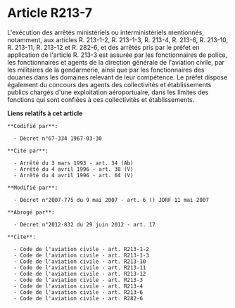 # Article R213-7

L'exécution des arrêtés ministériels ou interministériels mentionnés, notamment, aux articles R. 213-1-2, R. 213-1-3, R.
213-4, R. 213-6, R. 213-10, R. 213-11, R. 213-12 et R. 282-6, et des arrêtés pris par le préfet en application de l'article
R. 213-3 est assurée par les fonctionnaires de police, les fonctionnaires et agents de la direction générale de l'aviation
civile, par les militaires de la gendarmerie, ainsi que par les fonctionnaires des douanes dans les domaines relevant de leur
compétence. Le préfet dispose également du concours des agents des collectivités et établissements publics chargés d'une
exploitation aéroportuaire, dans les limites des fonctions qui sont confiées à ces collectivités et établissements.

**Liens relatifs à cet article**

	**Codifié par**:

	  - Décret n°67-334 1967-03-30

	**Cité par**:

	  - Arrêté du 3 mars 1993 - art. 34 (Ab)
	  - Arrêté du 4 avril 1996 - art. 38 (V)
	  - Arrêté du 4 avril 1996 - art. 64 (V)

	**Modifié par**:

	  - Décret n°2007-775 du 9 mai 2007 - art. 6 () JORF 11 mai 2007

	**Abrogé par**:

	  - Décret n°2012-832 du 29 juin 2012 - art. 17

	**Cite**:

	  - Code de l'aviation civile - art. R213-1-2
	  - Code de l'aviation civile - art. R213-1-3
	  - Code de l'aviation civile - art. R213-10
	  - Code de l'aviation civile - art. R213-11
	  - Code de l'aviation civile - art. R213-12
	  - Code de l'aviation civile - art. R213-3
	  - Code de l'aviation civile - art. R213-4
	  - Code de l'aviation civile - art. R213-6
	  - Code de l'aviation civile - art. R282-6
